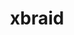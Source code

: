 ---
title: "xbraid"
layout: cache
categories: [package, develop]
meta: {"versions": ["3.0.0"], "compilers": ["gcc@=7.5.0"], "oss": ["ubuntu18.04"], "platforms": ["linux"], "targets": ["x86_64", "x86_64_v3"], "stacks": ["radiuss", "root"], "num_specs": 53, "num_specs_by_stack": {"radiuss": 53, "root": 53}}
spec_details: [{"hash": "c2de62anbz4jy7jsi5fhvgcjgar7loof", "compiler": "gcc@=7.5.0", "versions": ["3.0.0"], "os": "ubuntu18.04", "platform": "linux", "target": "x86_64", "variants": ["build_system=makefile"], "stacks": ["radiuss", "root"], "size": "-", "tarball": "https://binaries.spack.io/develop/build_cache/linux-ubuntu18.04-x86_64/gcc-7.5.0/xbraid-3.0.0/linux-ubuntu18.04-x86_64-gcc-7.5.0-xbraid-3.0.0-c2de62anbz4jy7jsi5fhvgcjgar7loof.spack"}, {"hash": "2ni3ihxgu5sh7lmkhusk6b64ggr3eal7", "compiler": "gcc@=7.5.0", "versions": ["3.0.0"], "os": "ubuntu18.04", "platform": "linux", "target": "x86_64", "variants": [], "stacks": ["radiuss", "root"], "size": "-", "tarball": "https://binaries.spack.io/develop/build_cache/linux-ubuntu18.04-x86_64/gcc-7.5.0/xbraid-3.0.0/linux-ubuntu18.04-x86_64-gcc-7.5.0-xbraid-3.0.0-2ni3ihxgu5sh7lmkhusk6b64ggr3eal7.spack"}, {"hash": "abhai7rx7xtnw3qdoljbhtngtibmwrso", "compiler": "gcc@=7.5.0", "versions": ["3.0.0"], "os": "ubuntu18.04", "platform": "linux", "target": "x86_64", "variants": [], "stacks": ["radiuss", "root"], "size": "-", "tarball": "https://binaries.spack.io/develop/build_cache/linux-ubuntu18.04-x86_64/gcc-7.5.0/xbraid-3.0.0/linux-ubuntu18.04-x86_64-gcc-7.5.0-xbraid-3.0.0-abhai7rx7xtnw3qdoljbhtngtibmwrso.spack"}, {"hash": "b2gnvsykfc5r3fyjgzgdzsyrm76qhoka", "compiler": "gcc@=7.5.0", "versions": ["3.0.0"], "os": "ubuntu18.04", "platform": "linux", "target": "x86_64", "variants": [], "stacks": ["radiuss", "root"], "size": "-", "tarball": "https://binaries.spack.io/develop/build_cache/linux-ubuntu18.04-x86_64/gcc-7.5.0/xbraid-3.0.0/linux-ubuntu18.04-x86_64-gcc-7.5.0-xbraid-3.0.0-b2gnvsykfc5r3fyjgzgdzsyrm76qhoka.spack"}, {"hash": "3crkl5wsaaul4gw4cs36qfv6vvubqaqv", "compiler": "gcc@=7.5.0", "versions": ["3.0.0"], "os": "ubuntu18.04", "platform": "linux", "target": "x86_64", "variants": [], "stacks": ["radiuss", "root"], "size": "-", "tarball": "https://binaries.spack.io/develop/build_cache/linux-ubuntu18.04-x86_64/gcc-7.5.0/xbraid-3.0.0/linux-ubuntu18.04-x86_64-gcc-7.5.0-xbraid-3.0.0-3crkl5wsaaul4gw4cs36qfv6vvubqaqv.spack"}, {"hash": "4i5b7wb6z5rf4swgbluug66p6rdpzgbx", "compiler": "gcc@=7.5.0", "versions": ["3.0.0"], "os": "ubuntu18.04", "platform": "linux", "target": "x86_64", "variants": [], "stacks": ["radiuss", "root"], "size": "-", "tarball": "https://binaries.spack.io/develop/build_cache/linux-ubuntu18.04-x86_64/gcc-7.5.0/xbraid-3.0.0/linux-ubuntu18.04-x86_64-gcc-7.5.0-xbraid-3.0.0-4i5b7wb6z5rf4swgbluug66p6rdpzgbx.spack"}, {"hash": "2rx7axktorafiibcaa2rq3pqeiidivgo", "compiler": "gcc@=7.5.0", "versions": ["3.0.0"], "os": "ubuntu18.04", "platform": "linux", "target": "x86_64", "variants": [], "stacks": ["radiuss", "root"], "size": "-", "tarball": "https://binaries.spack.io/develop/build_cache/linux-ubuntu18.04-x86_64/gcc-7.5.0/xbraid-3.0.0/linux-ubuntu18.04-x86_64-gcc-7.5.0-xbraid-3.0.0-2rx7axktorafiibcaa2rq3pqeiidivgo.spack"}, {"hash": "7vtecad66tpirhpuyp6ylkltabm72rtq", "compiler": "gcc@=7.5.0", "versions": ["3.0.0"], "os": "ubuntu18.04", "platform": "linux", "target": "x86_64", "variants": [], "stacks": ["radiuss", "root"], "size": "-", "tarball": "https://binaries.spack.io/develop/build_cache/linux-ubuntu18.04-x86_64/gcc-7.5.0/xbraid-3.0.0/linux-ubuntu18.04-x86_64-gcc-7.5.0-xbraid-3.0.0-7vtecad66tpirhpuyp6ylkltabm72rtq.spack"}, {"hash": "2swc3mutzdtz5ue36eqzvam4puohbnjq", "compiler": "gcc@=7.5.0", "versions": ["3.0.0"], "os": "ubuntu18.04", "platform": "linux", "target": "x86_64", "variants": [], "stacks": ["radiuss", "root"], "size": "-", "tarball": "https://binaries.spack.io/develop/build_cache/linux-ubuntu18.04-x86_64/gcc-7.5.0/xbraid-3.0.0/linux-ubuntu18.04-x86_64-gcc-7.5.0-xbraid-3.0.0-2swc3mutzdtz5ue36eqzvam4puohbnjq.spack"}, {"hash": "3zpirm7pc3peh6obbcbghyg562uokvpl", "compiler": "gcc@=7.5.0", "versions": ["3.0.0"], "os": "ubuntu18.04", "platform": "linux", "target": "x86_64", "variants": [], "stacks": ["radiuss", "root"], "size": "-", "tarball": "https://binaries.spack.io/develop/build_cache/linux-ubuntu18.04-x86_64/gcc-7.5.0/xbraid-3.0.0/linux-ubuntu18.04-x86_64-gcc-7.5.0-xbraid-3.0.0-3zpirm7pc3peh6obbcbghyg562uokvpl.spack"}, {"hash": "2aklo3wojypwivsugf6s26jfran66cqk", "compiler": "gcc@=7.5.0", "versions": ["3.0.0"], "os": "ubuntu18.04", "platform": "linux", "target": "x86_64", "variants": [], "stacks": ["radiuss", "root"], "size": "-", "tarball": "https://binaries.spack.io/develop/build_cache/linux-ubuntu18.04-x86_64/gcc-7.5.0/xbraid-3.0.0/linux-ubuntu18.04-x86_64-gcc-7.5.0-xbraid-3.0.0-2aklo3wojypwivsugf6s26jfran66cqk.spack"}, {"hash": "h2tlegc4wgsgndtabrn3weecx3ggikzp", "compiler": "gcc@=7.5.0", "versions": ["3.0.0"], "os": "ubuntu18.04", "platform": "linux", "target": "x86_64", "variants": ["build_system=makefile"], "stacks": ["radiuss", "root"], "size": "-", "tarball": "https://binaries.spack.io/develop/build_cache/linux-ubuntu18.04-x86_64/gcc-7.5.0/xbraid-3.0.0/linux-ubuntu18.04-x86_64-gcc-7.5.0-xbraid-3.0.0-h2tlegc4wgsgndtabrn3weecx3ggikzp.spack"}, {"hash": "f2k5xvg4eoexv4zcza436ky6feu5vgdp", "compiler": "gcc@=7.5.0", "versions": ["3.0.0"], "os": "ubuntu18.04", "platform": "linux", "target": "x86_64", "variants": [], "stacks": ["radiuss", "root"], "size": "-", "tarball": "https://binaries.spack.io/develop/build_cache/linux-ubuntu18.04-x86_64/gcc-7.5.0/xbraid-3.0.0/linux-ubuntu18.04-x86_64-gcc-7.5.0-xbraid-3.0.0-f2k5xvg4eoexv4zcza436ky6feu5vgdp.spack"}, {"hash": "per6ldmukf7bqdv64wlsvlnnf3tjtr7g", "compiler": "gcc@=7.5.0", "versions": ["3.0.0"], "os": "ubuntu18.04", "platform": "linux", "target": "x86_64", "variants": [], "stacks": ["radiuss", "root"], "size": "-", "tarball": "https://binaries.spack.io/develop/build_cache/linux-ubuntu18.04-x86_64/gcc-7.5.0/xbraid-3.0.0/linux-ubuntu18.04-x86_64-gcc-7.5.0-xbraid-3.0.0-per6ldmukf7bqdv64wlsvlnnf3tjtr7g.spack"}, {"hash": "om3aecli322nmiujyd2mse55qg7gohxz", "compiler": "gcc@=7.5.0", "versions": ["3.0.0"], "os": "ubuntu18.04", "platform": "linux", "target": "x86_64", "variants": ["build_system=makefile"], "stacks": ["radiuss", "root"], "size": "-", "tarball": "https://binaries.spack.io/develop/build_cache/linux-ubuntu18.04-x86_64/gcc-7.5.0/xbraid-3.0.0/linux-ubuntu18.04-x86_64-gcc-7.5.0-xbraid-3.0.0-om3aecli322nmiujyd2mse55qg7gohxz.spack"}, {"hash": "63qk5lkmiozbwdkdx7kqympsqohech32", "compiler": "gcc@=7.5.0", "versions": ["3.0.0"], "os": "ubuntu18.04", "platform": "linux", "target": "x86_64", "variants": [], "stacks": ["radiuss", "root"], "size": "-", "tarball": "https://binaries.spack.io/develop/build_cache/linux-ubuntu18.04-x86_64/gcc-7.5.0/xbraid-3.0.0/linux-ubuntu18.04-x86_64-gcc-7.5.0-xbraid-3.0.0-63qk5lkmiozbwdkdx7kqympsqohech32.spack"}, {"hash": "hls2rrcuuod52l3y3yzmhem74jfcgqgm", "compiler": "gcc@=7.5.0", "versions": ["3.0.0"], "os": "ubuntu18.04", "platform": "linux", "target": "x86_64", "variants": ["build_system=makefile"], "stacks": ["radiuss", "root"], "size": "-", "tarball": "https://binaries.spack.io/develop/build_cache/linux-ubuntu18.04-x86_64/gcc-7.5.0/xbraid-3.0.0/linux-ubuntu18.04-x86_64-gcc-7.5.0-xbraid-3.0.0-hls2rrcuuod52l3y3yzmhem74jfcgqgm.spack"}, {"hash": "izlkqjaukhrgi2lixkfzxavuxuhbbhj5", "compiler": "gcc@=7.5.0", "versions": ["3.0.0"], "os": "ubuntu18.04", "platform": "linux", "target": "x86_64", "variants": [], "stacks": ["radiuss", "root"], "size": "-", "tarball": "https://binaries.spack.io/develop/build_cache/linux-ubuntu18.04-x86_64/gcc-7.5.0/xbraid-3.0.0/linux-ubuntu18.04-x86_64-gcc-7.5.0-xbraid-3.0.0-izlkqjaukhrgi2lixkfzxavuxuhbbhj5.spack"}, {"hash": "mzx7fov7jhdm6trvqoighjbvuttch5bk", "compiler": "gcc@=7.5.0", "versions": ["3.0.0"], "os": "ubuntu18.04", "platform": "linux", "target": "x86_64", "variants": [], "stacks": ["radiuss", "root"], "size": "-", "tarball": "https://binaries.spack.io/develop/build_cache/linux-ubuntu18.04-x86_64/gcc-7.5.0/xbraid-3.0.0/linux-ubuntu18.04-x86_64-gcc-7.5.0-xbraid-3.0.0-mzx7fov7jhdm6trvqoighjbvuttch5bk.spack"}, {"hash": "rkwpv23onrdklq4mf5gr46bdnnippavq", "compiler": "gcc@=7.5.0", "versions": ["3.0.0"], "os": "ubuntu18.04", "platform": "linux", "target": "x86_64", "variants": [], "stacks": ["radiuss", "root"], "size": "-", "tarball": "https://binaries.spack.io/develop/build_cache/linux-ubuntu18.04-x86_64/gcc-7.5.0/xbraid-3.0.0/linux-ubuntu18.04-x86_64-gcc-7.5.0-xbraid-3.0.0-rkwpv23onrdklq4mf5gr46bdnnippavq.spack"}, {"hash": "kpk5kzeivxatebpwqsrhxt47b2nwhnda", "compiler": "gcc@=7.5.0", "versions": ["3.0.0"], "os": "ubuntu18.04", "platform": "linux", "target": "x86_64", "variants": [], "stacks": ["radiuss", "root"], "size": "-", "tarball": "https://binaries.spack.io/develop/build_cache/linux-ubuntu18.04-x86_64/gcc-7.5.0/xbraid-3.0.0/linux-ubuntu18.04-x86_64-gcc-7.5.0-xbraid-3.0.0-kpk5kzeivxatebpwqsrhxt47b2nwhnda.spack"}, {"hash": "bijvhfxljsf47pw3sbfhtwmobqj6thzo", "compiler": "gcc@=7.5.0", "versions": ["3.0.0"], "os": "ubuntu18.04", "platform": "linux", "target": "x86_64", "variants": [], "stacks": ["radiuss", "root"], "size": "-", "tarball": "https://binaries.spack.io/develop/build_cache/linux-ubuntu18.04-x86_64/gcc-7.5.0/xbraid-3.0.0/linux-ubuntu18.04-x86_64-gcc-7.5.0-xbraid-3.0.0-bijvhfxljsf47pw3sbfhtwmobqj6thzo.spack"}, {"hash": "k3yks2ejh53etgtjuarqcfs4nelzppt6", "compiler": "gcc@=7.5.0", "versions": ["3.0.0"], "os": "ubuntu18.04", "platform": "linux", "target": "x86_64", "variants": [], "stacks": ["radiuss", "root"], "size": "-", "tarball": "https://binaries.spack.io/develop/build_cache/linux-ubuntu18.04-x86_64/gcc-7.5.0/xbraid-3.0.0/linux-ubuntu18.04-x86_64-gcc-7.5.0-xbraid-3.0.0-k3yks2ejh53etgtjuarqcfs4nelzppt6.spack"}, {"hash": "fhmtxxi26vgnd4hwqw45q6hj4dz5v5p5", "compiler": "gcc@=7.5.0", "versions": ["3.0.0"], "os": "ubuntu18.04", "platform": "linux", "target": "x86_64", "variants": ["build_system=makefile"], "stacks": ["radiuss", "root"], "size": "-", "tarball": "https://binaries.spack.io/develop/build_cache/linux-ubuntu18.04-x86_64/gcc-7.5.0/xbraid-3.0.0/linux-ubuntu18.04-x86_64-gcc-7.5.0-xbraid-3.0.0-fhmtxxi26vgnd4hwqw45q6hj4dz5v5p5.spack"}, {"hash": "hugkdcbqgghaz5qjqis3jsyxsbcfstct", "compiler": "gcc@=7.5.0", "versions": ["3.0.0"], "os": "ubuntu18.04", "platform": "linux", "target": "x86_64", "variants": [], "stacks": ["radiuss", "root"], "size": "-", "tarball": "https://binaries.spack.io/develop/build_cache/linux-ubuntu18.04-x86_64/gcc-7.5.0/xbraid-3.0.0/linux-ubuntu18.04-x86_64-gcc-7.5.0-xbraid-3.0.0-hugkdcbqgghaz5qjqis3jsyxsbcfstct.spack"}, {"hash": "occlesnm23klzq6xfupnubomkeojjjep", "compiler": "gcc@=7.5.0", "versions": ["3.0.0"], "os": "ubuntu18.04", "platform": "linux", "target": "x86_64", "variants": [], "stacks": ["radiuss", "root"], "size": "-", "tarball": "https://binaries.spack.io/develop/build_cache/linux-ubuntu18.04-x86_64/gcc-7.5.0/xbraid-3.0.0/linux-ubuntu18.04-x86_64-gcc-7.5.0-xbraid-3.0.0-occlesnm23klzq6xfupnubomkeojjjep.spack"}, {"hash": "shgnb3qf5uhspvexzkbmvbnt67jg7sg3", "compiler": "gcc@=7.5.0", "versions": ["3.0.0"], "os": "ubuntu18.04", "platform": "linux", "target": "x86_64", "variants": [], "stacks": ["radiuss", "root"], "size": "-", "tarball": "https://binaries.spack.io/develop/build_cache/linux-ubuntu18.04-x86_64/gcc-7.5.0/xbraid-3.0.0/linux-ubuntu18.04-x86_64-gcc-7.5.0-xbraid-3.0.0-shgnb3qf5uhspvexzkbmvbnt67jg7sg3.spack"}, {"hash": "kyvaw7wgahtjrw3gv74n3f4dsgadw6vd", "compiler": "gcc@=7.5.0", "versions": ["3.0.0"], "os": "ubuntu18.04", "platform": "linux", "target": "x86_64", "variants": [], "stacks": ["radiuss", "root"], "size": "-", "tarball": "https://binaries.spack.io/develop/build_cache/linux-ubuntu18.04-x86_64/gcc-7.5.0/xbraid-3.0.0/linux-ubuntu18.04-x86_64-gcc-7.5.0-xbraid-3.0.0-kyvaw7wgahtjrw3gv74n3f4dsgadw6vd.spack"}, {"hash": "mjdbzzkh3gpcpe5d3fjpx37vinrueywv", "compiler": "gcc@=7.5.0", "versions": ["3.0.0"], "os": "ubuntu18.04", "platform": "linux", "target": "x86_64", "variants": [], "stacks": ["radiuss", "root"], "size": "-", "tarball": "https://binaries.spack.io/develop/build_cache/linux-ubuntu18.04-x86_64/gcc-7.5.0/xbraid-3.0.0/linux-ubuntu18.04-x86_64-gcc-7.5.0-xbraid-3.0.0-mjdbzzkh3gpcpe5d3fjpx37vinrueywv.spack"}, {"hash": "nukqvkkaabzx3z5nq7nkvbsmrs44rvhh", "compiler": "gcc@=7.5.0", "versions": ["3.0.0"], "os": "ubuntu18.04", "platform": "linux", "target": "x86_64", "variants": [], "stacks": ["radiuss", "root"], "size": "-", "tarball": "https://binaries.spack.io/develop/build_cache/linux-ubuntu18.04-x86_64/gcc-7.5.0/xbraid-3.0.0/linux-ubuntu18.04-x86_64-gcc-7.5.0-xbraid-3.0.0-nukqvkkaabzx3z5nq7nkvbsmrs44rvhh.spack"}, {"hash": "y5dosfhxpy55l5ze7bj6rzr7eqx7h7jc", "compiler": "gcc@=7.5.0", "versions": ["3.0.0"], "os": "ubuntu18.04", "platform": "linux", "target": "x86_64", "variants": [], "stacks": ["radiuss", "root"], "size": "-", "tarball": "https://binaries.spack.io/develop/build_cache/linux-ubuntu18.04-x86_64/gcc-7.5.0/xbraid-3.0.0/linux-ubuntu18.04-x86_64-gcc-7.5.0-xbraid-3.0.0-y5dosfhxpy55l5ze7bj6rzr7eqx7h7jc.spack"}, {"hash": "ls4rzzzcheevswuogxrx2i5mgrd3hue7", "compiler": "gcc@=7.5.0", "versions": ["3.0.0"], "os": "ubuntu18.04", "platform": "linux", "target": "x86_64", "variants": [], "stacks": ["radiuss", "root"], "size": "-", "tarball": "https://binaries.spack.io/develop/build_cache/linux-ubuntu18.04-x86_64/gcc-7.5.0/xbraid-3.0.0/linux-ubuntu18.04-x86_64-gcc-7.5.0-xbraid-3.0.0-ls4rzzzcheevswuogxrx2i5mgrd3hue7.spack"}, {"hash": "oe7zeulgz4ogtadlpvyfvnkip45c6svd", "compiler": "gcc@=7.5.0", "versions": ["3.0.0"], "os": "ubuntu18.04", "platform": "linux", "target": "x86_64", "variants": ["build_system=makefile"], "stacks": ["radiuss", "root"], "size": "-", "tarball": "https://binaries.spack.io/develop/build_cache/linux-ubuntu18.04-x86_64/gcc-7.5.0/xbraid-3.0.0/linux-ubuntu18.04-x86_64-gcc-7.5.0-xbraid-3.0.0-oe7zeulgz4ogtadlpvyfvnkip45c6svd.spack"}, {"hash": "o4dbowax77hjpnrnkod3j5qouhfgzonl", "compiler": "gcc@=7.5.0", "versions": ["3.0.0"], "os": "ubuntu18.04", "platform": "linux", "target": "x86_64", "variants": [], "stacks": ["radiuss", "root"], "size": "-", "tarball": "https://binaries.spack.io/develop/build_cache/linux-ubuntu18.04-x86_64/gcc-7.5.0/xbraid-3.0.0/linux-ubuntu18.04-x86_64-gcc-7.5.0-xbraid-3.0.0-o4dbowax77hjpnrnkod3j5qouhfgzonl.spack"}, {"hash": "izrzuwxzqhtfnwtwrzhuhisuuksesotj", "compiler": "gcc@=7.5.0", "versions": ["3.0.0"], "os": "ubuntu18.04", "platform": "linux", "target": "x86_64", "variants": [], "stacks": ["radiuss", "root"], "size": "-", "tarball": "https://binaries.spack.io/develop/build_cache/linux-ubuntu18.04-x86_64/gcc-7.5.0/xbraid-3.0.0/linux-ubuntu18.04-x86_64-gcc-7.5.0-xbraid-3.0.0-izrzuwxzqhtfnwtwrzhuhisuuksesotj.spack"}, {"hash": "or54bvpfoprhz5sccc54f4opmxewon2v", "compiler": "gcc@=7.5.0", "versions": ["3.0.0"], "os": "ubuntu18.04", "platform": "linux", "target": "x86_64", "variants": [], "stacks": ["radiuss", "root"], "size": "-", "tarball": "https://binaries.spack.io/develop/build_cache/linux-ubuntu18.04-x86_64/gcc-7.5.0/xbraid-3.0.0/linux-ubuntu18.04-x86_64-gcc-7.5.0-xbraid-3.0.0-or54bvpfoprhz5sccc54f4opmxewon2v.spack"}, {"hash": "lwrrtb7my2cc7ekte7ze6jbsr7fgno2i", "compiler": "gcc@=7.5.0", "versions": ["3.0.0"], "os": "ubuntu18.04", "platform": "linux", "target": "x86_64", "variants": [], "stacks": ["radiuss", "root"], "size": "-", "tarball": "https://binaries.spack.io/develop/build_cache/linux-ubuntu18.04-x86_64/gcc-7.5.0/xbraid-3.0.0/linux-ubuntu18.04-x86_64-gcc-7.5.0-xbraid-3.0.0-lwrrtb7my2cc7ekte7ze6jbsr7fgno2i.spack"}, {"hash": "m5mmm22h7bewyed522cinrovtntnnhqg", "compiler": "gcc@=7.5.0", "versions": ["3.0.0"], "os": "ubuntu18.04", "platform": "linux", "target": "x86_64", "variants": [], "stacks": ["radiuss", "root"], "size": "-", "tarball": "https://binaries.spack.io/develop/build_cache/linux-ubuntu18.04-x86_64/gcc-7.5.0/xbraid-3.0.0/linux-ubuntu18.04-x86_64-gcc-7.5.0-xbraid-3.0.0-m5mmm22h7bewyed522cinrovtntnnhqg.spack"}, {"hash": "po4yx6r5pxboqkxryoanzxzmwt6cff62", "compiler": "gcc@=7.5.0", "versions": ["3.0.0"], "os": "ubuntu18.04", "platform": "linux", "target": "x86_64", "variants": [], "stacks": ["radiuss", "root"], "size": "-", "tarball": "https://binaries.spack.io/develop/build_cache/linux-ubuntu18.04-x86_64/gcc-7.5.0/xbraid-3.0.0/linux-ubuntu18.04-x86_64-gcc-7.5.0-xbraid-3.0.0-po4yx6r5pxboqkxryoanzxzmwt6cff62.spack"}, {"hash": "q5yhwd5pcnxmbukdlb4epbos34qx6rta", "compiler": "gcc@=7.5.0", "versions": ["3.0.0"], "os": "ubuntu18.04", "platform": "linux", "target": "x86_64", "variants": [], "stacks": ["radiuss", "root"], "size": "-", "tarball": "https://binaries.spack.io/develop/build_cache/linux-ubuntu18.04-x86_64/gcc-7.5.0/xbraid-3.0.0/linux-ubuntu18.04-x86_64-gcc-7.5.0-xbraid-3.0.0-q5yhwd5pcnxmbukdlb4epbos34qx6rta.spack"}, {"hash": "y7beollr6jkrnsyka3mc6ajlwijjhhgm", "compiler": "gcc@=7.5.0", "versions": ["3.0.0"], "os": "ubuntu18.04", "platform": "linux", "target": "x86_64", "variants": [], "stacks": ["radiuss", "root"], "size": "-", "tarball": "https://binaries.spack.io/develop/build_cache/linux-ubuntu18.04-x86_64/gcc-7.5.0/xbraid-3.0.0/linux-ubuntu18.04-x86_64-gcc-7.5.0-xbraid-3.0.0-y7beollr6jkrnsyka3mc6ajlwijjhhgm.spack"}, {"hash": "vvqvdmnhqviq3mbliqgalv3zmd3rijlh", "compiler": "gcc@=7.5.0", "versions": ["3.0.0"], "os": "ubuntu18.04", "platform": "linux", "target": "x86_64", "variants": [], "stacks": ["radiuss", "root"], "size": "-", "tarball": "https://binaries.spack.io/develop/build_cache/linux-ubuntu18.04-x86_64/gcc-7.5.0/xbraid-3.0.0/linux-ubuntu18.04-x86_64-gcc-7.5.0-xbraid-3.0.0-vvqvdmnhqviq3mbliqgalv3zmd3rijlh.spack"}, {"hash": "xqzj74ago3rbunjsnevv25urk62cz4wv", "compiler": "gcc@=7.5.0", "versions": ["3.0.0"], "os": "ubuntu18.04", "platform": "linux", "target": "x86_64", "variants": [], "stacks": ["radiuss", "root"], "size": "-", "tarball": "https://binaries.spack.io/develop/build_cache/linux-ubuntu18.04-x86_64/gcc-7.5.0/xbraid-3.0.0/linux-ubuntu18.04-x86_64-gcc-7.5.0-xbraid-3.0.0-xqzj74ago3rbunjsnevv25urk62cz4wv.spack"}, {"hash": "lynowmut3pljiulezetbhcm2rjlmvu4w", "compiler": "gcc@=7.5.0", "versions": ["3.0.0"], "os": "ubuntu18.04", "platform": "linux", "target": "x86_64_v3", "variants": ["build_system=makefile"], "stacks": ["radiuss", "root"], "size": "-", "tarball": "https://binaries.spack.io/develop/build_cache/linux-ubuntu18.04-x86_64_v3/gcc-7.5.0/xbraid-3.0.0/linux-ubuntu18.04-x86_64_v3-gcc-7.5.0-xbraid-3.0.0-lynowmut3pljiulezetbhcm2rjlmvu4w.spack"}, {"hash": "ij2sao4rwvm3rjrgv6fddzjthrztlwza", "compiler": "gcc@=7.5.0", "versions": ["3.0.0"], "os": "ubuntu18.04", "platform": "linux", "target": "x86_64_v3", "variants": ["build_system=makefile"], "stacks": ["radiuss", "root"], "size": "-", "tarball": "https://binaries.spack.io/develop/build_cache/linux-ubuntu18.04-x86_64_v3/gcc-7.5.0/xbraid-3.0.0/linux-ubuntu18.04-x86_64_v3-gcc-7.5.0-xbraid-3.0.0-ij2sao4rwvm3rjrgv6fddzjthrztlwza.spack"}, {"hash": "roq4sct2m6r6nd6redmfbi7ihls7yryq", "compiler": "gcc@=7.5.0", "versions": ["3.0.0"], "os": "ubuntu18.04", "platform": "linux", "target": "x86_64_v3", "variants": ["build_system=makefile"], "stacks": ["radiuss", "root"], "size": "-", "tarball": "https://binaries.spack.io/develop/build_cache/linux-ubuntu18.04-x86_64_v3/gcc-7.5.0/xbraid-3.0.0/linux-ubuntu18.04-x86_64_v3-gcc-7.5.0-xbraid-3.0.0-roq4sct2m6r6nd6redmfbi7ihls7yryq.spack"}, {"hash": "hyy2frfyptnuhywy7dai2ivc6txvihyw", "compiler": "gcc@=7.5.0", "versions": ["3.0.0"], "os": "ubuntu18.04", "platform": "linux", "target": "x86_64_v3", "variants": ["build_system=makefile"], "stacks": ["radiuss", "root"], "size": "-", "tarball": "https://binaries.spack.io/develop/build_cache/linux-ubuntu18.04-x86_64_v3/gcc-7.5.0/xbraid-3.0.0/linux-ubuntu18.04-x86_64_v3-gcc-7.5.0-xbraid-3.0.0-hyy2frfyptnuhywy7dai2ivc6txvihyw.spack"}, {"hash": "l2s4w2pw7xtyx745c5fwwexy3glji4sd", "compiler": "gcc@=7.5.0", "versions": ["3.0.0"], "os": "ubuntu18.04", "platform": "linux", "target": "x86_64_v3", "variants": ["build_system=makefile"], "stacks": ["radiuss", "root"], "size": "-", "tarball": "https://binaries.spack.io/develop/build_cache/linux-ubuntu18.04-x86_64_v3/gcc-7.5.0/xbraid-3.0.0/linux-ubuntu18.04-x86_64_v3-gcc-7.5.0-xbraid-3.0.0-l2s4w2pw7xtyx745c5fwwexy3glji4sd.spack"}, {"hash": "dwidh5ffgcm6p7dpgyj32aa2qtlz7ete", "compiler": "gcc@=7.5.0", "versions": ["3.0.0"], "os": "ubuntu18.04", "platform": "linux", "target": "x86_64_v3", "variants": ["build_system=makefile"], "stacks": ["radiuss", "root"], "size": "-", "tarball": "https://binaries.spack.io/develop/build_cache/linux-ubuntu18.04-x86_64_v3/gcc-7.5.0/xbraid-3.0.0/linux-ubuntu18.04-x86_64_v3-gcc-7.5.0-xbraid-3.0.0-dwidh5ffgcm6p7dpgyj32aa2qtlz7ete.spack"}, {"hash": "tfaftuwscex2f2r7r2gglacrbfrceg6j", "compiler": "gcc@=7.5.0", "versions": ["3.0.0"], "os": "ubuntu18.04", "platform": "linux", "target": "x86_64_v3", "variants": ["build_system=makefile"], "stacks": ["radiuss", "root"], "size": "-", "tarball": "https://binaries.spack.io/develop/build_cache/linux-ubuntu18.04-x86_64_v3/gcc-7.5.0/xbraid-3.0.0/linux-ubuntu18.04-x86_64_v3-gcc-7.5.0-xbraid-3.0.0-tfaftuwscex2f2r7r2gglacrbfrceg6j.spack"}, {"hash": "xe4fi6bcr5dc36yataulleew45dz2uvk", "compiler": "gcc@=7.5.0", "versions": ["3.0.0"], "os": "ubuntu18.04", "platform": "linux", "target": "x86_64_v3", "variants": ["build_system=makefile"], "stacks": ["radiuss", "root"], "size": "-", "tarball": "https://binaries.spack.io/develop/build_cache/linux-ubuntu18.04-x86_64_v3/gcc-7.5.0/xbraid-3.0.0/linux-ubuntu18.04-x86_64_v3-gcc-7.5.0-xbraid-3.0.0-xe4fi6bcr5dc36yataulleew45dz2uvk.spack"}, {"hash": "wsdnhg6b2tecr7gpezgljkqguev7wzjf", "compiler": "gcc@=7.5.0", "versions": ["3.0.0"], "os": "ubuntu18.04", "platform": "linux", "target": "x86_64_v3", "variants": ["build_system=makefile"], "stacks": ["radiuss", "root"], "size": "-", "tarball": "https://binaries.spack.io/develop/build_cache/linux-ubuntu18.04-x86_64_v3/gcc-7.5.0/xbraid-3.0.0/linux-ubuntu18.04-x86_64_v3-gcc-7.5.0-xbraid-3.0.0-wsdnhg6b2tecr7gpezgljkqguev7wzjf.spack"}, {"hash": "weruyatmzk5g2hkd7wijd7jv57q3u54a", "compiler": "gcc@=7.5.0", "versions": ["3.0.0"], "os": "ubuntu18.04", "platform": "linux", "target": "x86_64_v3", "variants": ["build_system=makefile"], "stacks": ["radiuss", "root"], "size": "-", "tarball": "https://binaries.spack.io/develop/build_cache/linux-ubuntu18.04-x86_64_v3/gcc-7.5.0/xbraid-3.0.0/linux-ubuntu18.04-x86_64_v3-gcc-7.5.0-xbraid-3.0.0-weruyatmzk5g2hkd7wijd7jv57q3u54a.spack"}]
---